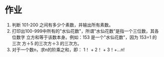 # __作业__  
1. 判断 101-200 之间有多少个素数，并输出所有素数。 
2. 打印出100-999中所有的"水仙花数"，所谓"水仙花数"是指一个三位数，其各位数字
立方和等于该数本身。例如：153 是一个"水仙花数"，因为 153=1 的三次
方＋5 的三次方＋3 的三次方。 
3. 对于一个数n，求n的阶乘之和，即： 1！ + 2！ + 3！+…n!



